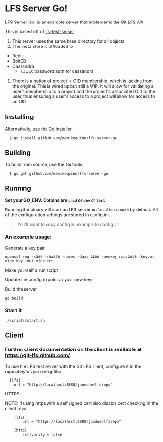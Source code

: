 LFS Server Go\!
======

[lfs]: https://github.com/github/git-lfs
[api]: https://github.com/github/git-lfs/blob/master/docs/api.md

LFS Server Go\! is an example server that implements the [Git LFS API](https://github.com/github/git-lfs/tree/master/docs/api) 

This is based off of [lfs-test-server](https://github.com/github/lfs-test-server)  

1. This server uses the same base directory for all objects
1. The meta store is offloaded to 
  * Redis
  * BoltDB
  * Cassandra
    * TODO: password auth for cassandra
1. There is a notion of project -\> OID membership, which is lacking from the original.  This is wired up but still a WIP. It will allow for validating a user's membership to a project and the project's associated OID to the user, thus ensuring a user's access to a project will allow for access to an OID

## Installing

Alternatively, use the Go installer:

```
  $ go install github.com/memikequinn/lfs-server-go
```

## Building

To build from source, use the Go tools:

```
  $ go get github.com/memikequinn/lfs-server-go
```


## Running

<b> Set your GO\_ENV. Options are `prod` or `dev` or `test`</b>

Running the binary will start an LFS server on `localhost:8080` by default.
All of the configuration settings are stored in config.ini.
> You'll want to copy config.ini.example to config.ini

### An example usage:

Generate a key pair
```
openssl req -x509 -sha256 -nodes -days 2100 -newkey rsa:2048 -keyout mine.key -out mine.crt
```

Make yourself a run script

Update the config to point at your new keys

Build the server

```
go build

```

### Start it

```
./scripts/start.sh

```

## Client 
### Further client documentation on the client is available at https://git-lfs.github.com/

To use the LFS test server with the Git LFS client, configure it in the repository's `.gitconfig` file:

```
  [lfs]
    url = "http://localhost:8080/janedoe/lfsrepo"

```

HTTPS:

NOTE: If using https with a self signed cert also disable cert checking in the client repo.

```
	[lfs]
		url = "https://localhost:8080/jimdoe/lfsrepo"

	[http]
		sslfverify = false

```

